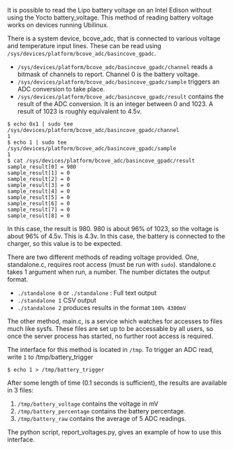 It is possible to read the Lipo battery voltage on an Intel Edison without using the Yocto battery_voltage. This method of reading battery voltage works on devices running Ubilinux.

There is a system device, bcove_adc, that is connected to various voltage and temperature input lines. These can be read using `/sys/devices/platform/bcove_adc/basincove_gpadc`. 

* `/sys/devices/platform/bcove_adc/basincove_gpadc/channel` reads a bitmask of channels to report. Channel 0 is the battery voltage.
* `/sys/devices/platform/bcove_adc/basincove_gpadc/sample` triggers an ADC conversion to take place.
* `/sys/devices/platform/bcove_adc/basincove_gpadc/result` contains the result of the ADC conversion. It is an integer between 0 and 1023. A result of 1023 is roughly equivalent to 4.5v.

```
$ echo 0x1 | sudo tee /sys/devices/platform/bcove_adc/basincove_gpadc/channel
1
$ echo 1 | sudo tee /sys/devices/platform/bcove_adc/basincove_gpadc/sample
1
$ cat /sys/devices/platform/bcove_adc/basincove_gpadc/result
sample_result[0] = 980
sample_result[1] = 0
sample_result[2] = 0
sample_result[3] = 0
sample_result[4] = 0
sample_result[5] = 0
sample_result[6] = 0
sample_result[7] = 0
sample_result[8] = 0
```

In this case, the result is 980. 980 is about 96% of 1023, so the voltage is about 96% of 4.5v. This is 4.3v. In this case, the battery is connected to the charger, so this value is to be expected.


There are two different methods of reading voltage provided. One, standalone.c, requires root access (must be run with `sudo`). standalone.c takes 1 argument when run, a number. The number dictates the output format.
* `./standalone 0` or `./standalone` : Full text output
* `./standalone 1` CSV output
* `./standalone 2` produces results in the format `100% 4300mV`

The other method, main.c, is a service which watches for accesses to files much like sysfs. These files are set up to be accessable by all users, so once the server process has started, no further root access is required. 

The interface for this method is located in `/tmp`. To trigger an ADC read, write `1` to /tmp/battery_trigger

```
$ echo 1 > /tmp/battery_trigger
```

After some length of time (0.1 seconds is sufficient), the results are available in 3 files:
1. `/tmp/battery_voltage` contains the voltage in mV
2. `/tmp/battery_percentage` contains the battery percentage.
3. `/tmp/battery_raw` contains the average of 5 ADC readings.

The python script, report_voltages.py, gives an example of how to use this interface.
